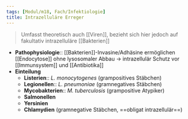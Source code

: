 ```yaml
---
tags: [Modul/m18, Fach/Infektiologie]
title: Intrazelluläre Erreger
---
```

> Umfasst theoretisch auch [[Viren]], bezieht sich hier jedoch auf fakultativ intrazelluläre [[Bakterien]]
- **Pathophysiologie**:: [[Bakterien]]-Invasine/Adhäsine ermöglichen [[Endocytose]] ohne lysosomaler Abbau → intrazellulär Schutz vor [[Immunsystem]] und [[Antibiotika]]
- **Einteilung**
	- **Listerien**:: *L. monocytogenes* (grampositives Stäbchen)
	- **Legionellen**:: *L. pneumoniae* (gramnegatives Stäbchen)
	- **Mycobakterien**:: *M. tuberculosis* (grampositive Atypiker)
	- **Salmonellen**
	- **Yersinien**
	- **Chlamydien** (gramnegative Stäbchen, ==obligat intrazellulär==)